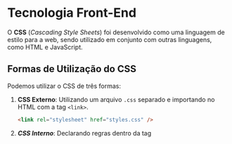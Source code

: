 # Tecnologia Front-End

O **CSS** (_Cascading Style Sheets_) foi desenvolvido como uma linguagem de estilo para a web, sendo utilizado em conjunto com outras linguagens, como HTML e JavaScript.

## Formas de Utilização do CSS

Podemos utilizar o CSS de três formas:

1. **CSS Externo**: Utilizando um arquivo `.css` separado e importando no HTML com a tag `<link>`.
   ```html
   <link rel="stylesheet" href="styles.css" />
   ```
2. **_CSS Interno_**: Declarando regras dentro da tag <style> no próprio HTML.

```html
<style>
  body {
  }
</style>
```

3. **_CSS Inline_**: Aplicando estilos diretamente na tag HTML.

```html
<h1 style="color: blue;">
  <p style="color: blue; font-size: 18px;">Este é um exemplo de CSS inline.</p>
</h1>
```

<tr>

## Conhecendo Seletores

O HTML tem Seletores que são utilizado no CSS que são:<br>

1. **_ID_**
1. **_Classe_**

**Exemplos:**

```HTML
    <div class="cor-branca" id="texto1">Este texto pertence ao id texto e pertence a classe cor-branca</div>

```

<tr>

## Unidades de Medida no CSS

O CSS possui diferentes unidades para definir tamanhos, larguras, alturas, espaçamentos, etc. Aqui estão algumas das mais comuns:<br>

**Absolutas:**

_`px (Pixels)`_ – Unidade fixa, usada para definir tamanhos exatos.
_`pt (Pontos)`_ – Comum em impressão, mas pouco usado na web.

**Relativas:**

_`%`_ – Proporcional ao elemento pai.<br>
_`em`_ – Relativo ao tamanho da fonte do elemento pai.<br>
_`rem`_ – Relativo ao tamanho da fonte do elemento raiz (html).<br>
_`vh`_ / vw – Porcentagem da altura ou largura da tela<br>

```HTML
.container {
  width: 80%;
  height: 50vh;
  font-size: 1.2em;
}
```

<tr>

## Cores e transparencia

Cores e Transparência no CSS
No CSS, podemos definir cores de várias formas:<br>

1- **Nomes de cores:** _`red, blue, green, etc.`_
2- **Hexadecimal:** _` #ff0000 (vermelho), #00ff00 (verde).`_
3- **RGB:** _`rgb(255, 0, 0) (vermelho).`_

```HTML
    body{
        color: rgb(255, 0, 0) (vermelho);
    }
```